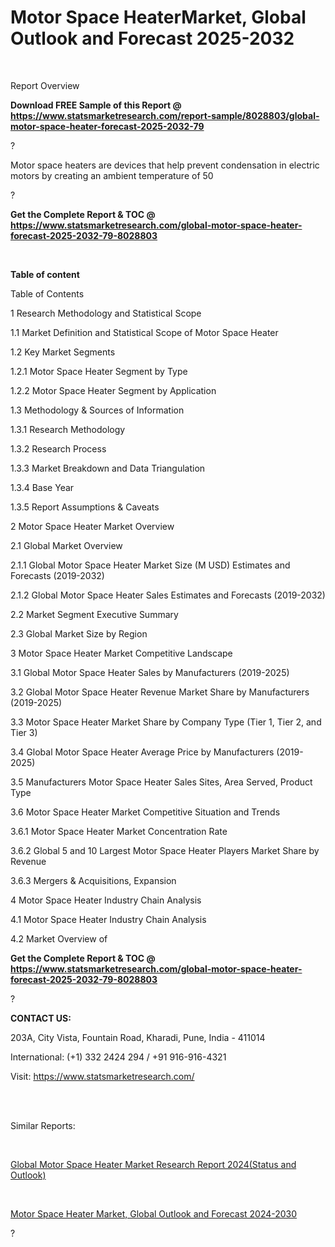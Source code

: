 <h1>Motor Space HeaterMarket, Global Outlook and Forecast 2025-2032</h1><br/><p>Report Overview</p>
 
 
 
 <div><b>Download FREE Sample of this Report @ <a href="https://www.statsmarketresearch.com/download-free-sample/8028803/global-motor-space-heater-forecast-2025-2032-79">https://www.statsmarketresearch.com/report-sample/8028803/global-motor-space-heater-forecast-2025-2032-79</a></b></div>
 
 
 
 <p>? </p>
 
 
 
 <p>Motor space heaters are devices that help prevent condensation in electric motors by creating an ambient temperature of 50</p>
 
 
 
 <p>? </p>
 
 
 
 <div><b>Get the Complete Report & TOC @ <a href="https://www.statsmarketresearch.com/global-motor-space-heater-forecast-2025-2032-79-8028803">https://www.statsmarketresearch.com/global-motor-space-heater-forecast-2025-2032-79-8028803</a></b></div>
 
 
 
 <p><br />
 
 <b>Table of content</b></p>
 
 
 
 <p>Table of Contents<br />
 
 1 Research Methodology and Statistical Scope<br />
 
 1.1 Market Definition and Statistical Scope of Motor Space Heater<br />
 
 1.2 Key Market Segments<br />
 
 1.2.1 Motor Space Heater Segment by Type<br />
 
 1.2.2 Motor Space Heater Segment by Application<br />
 
 1.3 Methodology & Sources of Information<br />
 
 1.3.1 Research Methodology<br />
 
 1.3.2 Research Process<br />
 
 1.3.3 Market Breakdown and Data Triangulation<br />
 
 1.3.4 Base Year<br />
 
 1.3.5 Report Assumptions & Caveats<br />
 
 2 Motor Space Heater Market Overview<br />
 
 2.1 Global Market Overview<br />
 
 2.1.1 Global Motor Space Heater Market Size (M USD) Estimates and Forecasts (2019-2032)<br />
 
 2.1.2 Global Motor Space Heater Sales Estimates and Forecasts (2019-2032)<br />
 
 2.2 Market Segment Executive Summary<br />
 
 2.3 Global Market Size by Region<br />
 
 3 Motor Space Heater Market Competitive Landscape<br />
 
 3.1 Global Motor Space Heater Sales by Manufacturers (2019-2025)<br />
 
 3.2 Global Motor Space Heater Revenue Market Share by Manufacturers (2019-2025)<br />
 
 3.3 Motor Space Heater Market Share by Company Type (Tier 1, Tier 2, and Tier 3)<br />
 
 3.4 Global Motor Space Heater Average Price by Manufacturers (2019-2025)<br />
 
 3.5 Manufacturers Motor Space Heater Sales Sites, Area Served, Product Type<br />
 
 3.6 Motor Space Heater Market Competitive Situation and Trends<br />
 
 3.6.1 Motor Space Heater Market Concentration Rate<br />
 
 3.6.2 Global 5 and 10 Largest Motor Space Heater Players Market Share by Revenue<br />
 
 3.6.3 Mergers & Acquisitions, Expansion<br />
 
 4 Motor Space Heater Industry Chain Analysis<br />
 
 4.1 Motor Space Heater Industry Chain Analysis<br />
 
 4.2 Market Overview of</p>
 
 
 
 <div><b>Get the Complete Report & TOC @ <a href="https://www.statsmarketresearch.com/global-motor-space-heater-forecast-2025-2032-79-8028803">https://www.statsmarketresearch.com/global-motor-space-heater-forecast-2025-2032-79-8028803</a></b></div>
 
 
 
 <p>? </p>
 
 
 
 <p><b>CONTACT US:</b><br />
 
 203A, City Vista, Fountain Road, Kharadi, Pune, India - 411014<br />
 
 International: (+1) 332 2424 294 / +91 916-916-4321<br />
 
 Visit: <a href="https://www.statsmarketresearch.com/">https://www.statsmarketresearch.com/</a><br />
 
 <br />
 
 <br />
 
 Similar Reports:<br />
 
 <br />
 
 <a href="https://www.statsmarketresearch.com/global-motor-space-heater-2024-404-7921418">Global Motor Space Heater Market Research Report 2024(Status and Outlook)</a><br />
 
 <br />
 
 <a href="https://www.statsmarketresearch.com/global-motor-space-heater-forecast-2024-2030-126-7897378">Motor Space Heater Market, Global Outlook and Forecast 2024-2030</a><br />
 
 ? </p>